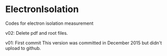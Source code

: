 # ElectronIsolation
Codes for electron isolation measurement

v02: Delete pdf and root files.

v01: First commit
This version was committed in December 2015 but didn't upload to github.

